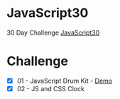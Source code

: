 # JavaScript30
30 Day Challenge [JavaScript30](https://JavaScript30.com)

# Challenge
- [x] 01 - JavaScript Drum Kit - [Demo](https://competent-perlman-8e46a2.netlify.com/)
- [x] 02 - JS and CSS Clock
